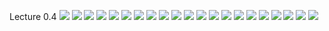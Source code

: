 Lecture 0.4
![](https://github.com/joeyjon123/Ethics19Spring2020/blob/master/0.4.01%20Ethical%20Inventory.png)
![](https://github.com/joeyjon123/Ethics19Spring2020/blob/master/0.4.02%202%20Types%20of%20Ethical%20Relativism.png)
![](https://github.com/joeyjon123/Ethics19Spring2020/blob/master/0.4.03%20Subjectivism.png)
![](https://github.com/joeyjon123/Ethics19Spring2020/blob/master/0.4.04%20Cultural%20Relativism.png)
![](https://github.com/joeyjon123/Ethics19Spring2020/blob/master/0.4.05%20Critique%20of%20Ethical%20Relativism%201.png)
![](https://github.com/joeyjon123/Ethics19Spring2020/blob/master/0.4.06%20Critique%20of%20Ethical%20Relativism%202.png)
![](https://github.com/joeyjon123/Ethics19Spring2020/blob/master/0.4.07%20The%20Golden%20Rule%201.png)
![](https://github.com/joeyjon123/Ethics19Spring2020/blob/master/0.4.08%20The%20Golden%20Rule%202.png)
![](https://github.com/joeyjon123/Ethics19Spring2020/blob/master/0.4.09%20The%20Golden%20Rule%203.png)
![](https://github.com/joeyjon123/Ethics19Spring2020/blob/master/0.4.10%20The%20Golden%20Rule%204.png)
![](https://github.com/joeyjon123/Ethics19Spring2020/blob/master/0.4.11%20Critique%20of%20Ethical%20Relativism%203.png)
![](https://github.com/joeyjon123/Ethics19Spring2020/blob/master/0.4.12%20Ethical%20Absolutism.png)
![](https://github.com/joeyjon123/Ethics19Spring2020/blob/master/0.4.13%20Ethical%20Absolutism%202.png)
![](https://github.com/joeyjon123/Ethics19Spring2020/blob/master/0.4.14%20Critique%20of%20Ethical%20Absolutism%201.png)
![](https://github.com/joeyjon123/Ethics19Spring2020/blob/master/0.4.15%20Critique%20of%20Ethical%20Absolutism%202.png)
![](https://github.com/joeyjon123/Ethics19Spring2020/blob/master/0.4.16%20Ethical%20Pluralism%201.png)
![](https://github.com/joeyjon123/Ethics19Spring2020/blob/master/0.4.17%20Pluralism%20Metaphor%201.png)
![](https://github.com/joeyjon123/Ethics19Spring2020/blob/master/0.4.18%20Pluralism%20Metaphor%202.png)
![](https://github.com/joeyjon123/Ethics19Spring2020/blob/master/0.4.19%20Ethical%20Pluralism%202.png)
![](https://github.com/joeyjon123/Ethics19Spring2020/blob/master/0.4.20%20Ethical%20Pluralism%203%20(Religious).png)
![](https://github.com/joeyjon123/Ethics19Spring2020/blob/master/0.4.21%20Ethics%20without%20God.png)
